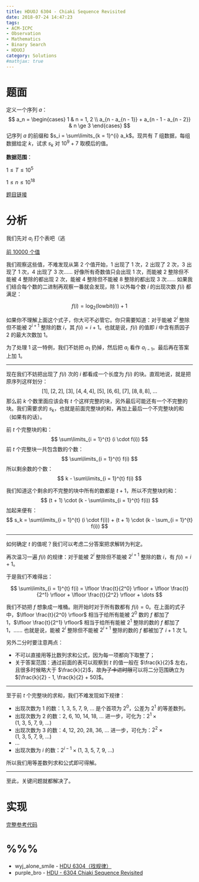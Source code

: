 ```yaml
---
title: HDUOJ 6304 - Chiaki Sequence Revisited
date: 2018-07-24 14:47:23
tags: 
- ACM-ICPC
- Observation
- Mathematics
- Binary Search
- HDUOJ
category: Solutions
#mathjax: true
---
```


# 题面

定义一个序列 $a$：
$$
a_n = 
\begin{cases}
1 & n = 1, 2 \\
a_{n - a_{n - 1}} + a_{n - 1 - a_{n - 2}} & n \ge 3
\end{cases}
$$
记序列 $a$ 的前缀和 $s_i = \sum\limits_{k = 1}^{i} a_k$。现共有 $T$ 组数据，每组数据给定 $k$，试求 $s_k$ 对 $10^9 + 7$ 取模后的值。

**数据范围**：

$1 \le T \le 10^5$

$1 \le n \le 10^{18}$

[题目链接](http://acm.hdu.edu.cn/showproblem.php?pid=6304)

# 分析

我们先对 $a_i$ 打个表吧（逃

[前 10000 个值](https://pastebin.com/LDBBb26K)

我们观察这些值，不难发现从第 $2$ 个值开始，$1$ 出现了 $1$ 次，$2$ 出现了 $2$ 次，$3$ 出现了 $1$ 次，$4$ 出现了 $3$ 次…… 好像所有奇数值只会出现 $1$ 次，而能被 $2$ 整除但不能被 $4$ 整除的都出现 $2$ 次，能被 $4$ 整除但不能被 $8$ 整除的都出现 $3$ 次…… 如果我们结合每个数的二进制再观察一番就会发现，除 $1$ 以外每个数 $i$ 的出现次数 $f(i)$ 都满足：

$$
f(i) = \log_{2}({\text{lowbit}(i))} + 1
$$

如果你不理解上面这个式子，你大可不必管它。你只需要知道：对于能被 $2^i$ 整除但不能被 $2^{i + 1}$ 整除的数 $i$，其 $f(i) = i + 1$。也就是说，$f(i)$ 的值即 $i$ 中含有质因子 $2$ 的最大次数加 $1$。

为了处理 $1$ 这一特例，我们不妨把 $a_1$ 扔掉，然后把 $a_i$ 看作 $a_{i - 1}$。最后再在答案上加 $1$。

---

现在我们不妨把出现了 $f(i)$ 次的 $i$ 都看成一个长度为 $f(i)$ 的块。直观地说，就是把原序列这样划分：
$$
[1],\  [2, 2], \  [3], \ [4, 4, 4], \ [5], \ [6,6], \ [7], \ [8, 8, 8], \ \dots
$$
那么前 $k$ 个数里面应该会有 $t$ 个这样完整的块，另外最后可能还有一个不完整的块。我们需要求的 $s_k$，也就是前面完整块的和，再加上最后一个不完整块的和（如果有的话）。

前 $t$ 个完整块的和：
$$
\sum\limits_{i = 1}^{t} (i \cdot f(i))
$$
前 $t$ 个完整块一共包含数的个数：
$$
\sum\limits_{i = 1}^{t} f(i)
$$
所以剩余数的个数：
$$
k - \sum\limits_{i = 1}^{t} f(i)
$$


我们知道这个剩余的不完整的块中所有的数都是 $t + 1$，所以不完整块的和：
$$
(t + 1) \cdot (k - \sum\limits_{i = 1}^{t} f(i))
$$
加起来便有：
$$
s_k = \sum\limits_{i = 1}^{t} (i \cdot f(i)) + (t + 1) \cdot (k - \sum_{i = 1}^{t} f(i))
$$

---

如何确定 $t$ 的值呢？我们可以考虑二分答案把求解转为判定。

再次温习一遍 $f(i)$ 的规律：对于能被 $2^i$ 整除但不能被 $2^{i + 1}$ 整除的数 $i$，有 $f(i) = i + 1$。

于是我们不难得出：

$$
\sum\limits_{i = 1}^{t} f(i) = \lfloor \frac{t}{2^0} \rfloor + \lfloor \frac{t}{2^1} \rfloor + \lfloor \frac{t}{2^2} \rfloor + \dots
$$

我们不妨把 $f$ 想象成一堆桶。刚开始时对于所有数都有 $f(i) = 0$。在上面的式子中，$\lfloor \frac{t}{2^0} \rfloor$ 相当于给所有能被 $2^0$ 数的 $f$ 都加了 $1$，$\lfloor \frac{t}{2^1} \rfloor$ 相当于给所有能被 $2^1$ 整除的数的 $f$ 都加了 $1$，…… 也就是说，能被 $2^i$ 整除但不能被 $2^{i + 1}$ 整除的数的 $f$ 都被加了 $i + 1$ 次 $1$。

另外二分时要注意两点：

- 不可以直接用等比数列求和公式，因为每一项都向下取整了；
- 关于答案范围：通过前面的表可以观察到 $t$ 的值一般在 $\frac{k}{2}$ 左右，且很多时候略大于 $\frac{k}{2}$，故~~为了卡进时限~~可以将二分范围确立为 $[\frac{k}{2} - 1, \frac{k}{2} + 50]$。

---

至于前 $t$ 个完整块的求和，我们不难发现如下规律：

- 出现次数为 $1$ 的数：$1, \ 3, \ 5, \ 7, \ 9, \ \dots$ 是个首项为 $2^0$，公差为 $2^1$ 的等差数列。
- 出现次数为 $2$ 的数：$2, \ 6, \ 10, \ 14, \ 18, \ \dots$ 进一步，可化为：$2^1 \times (1, \ 3, \ 5, \ 7, \ 9, \ \dots)$
- 出现次数为 $3$ 的数：$4, \ 12, \ 20, \ 28, \ 36, \ \dots$ 进一步，可化为：$2^2 \times (1, \ 3, \ 5, \ 7, \ 9, \ \dots)$
- $\dots$
- 出现次数为 $i$ 的数：$2^{i - 1} \times (1, \ 3, \ 5, \ 7, \ 9, \ \dots)$

所以我们用等差数列求和公式即可得解。

---

至此，关键问题就都解决了。

# 实现

[完整参考代码](https://github.com/codgician/ACM-ICPC/blob/master/HDUOJ/6304/observation_math.cpp)

# %%%

- wyj_alone_smile - [HDU 6304（找规律）](https://blog.csdn.net/wyj_alone_smile/article/details/81177111)
- purple_bro - [HDU - 6304 Chiaki Sequence Revisited](https://blog.csdn.net/purple_bro/article/details/81177315)